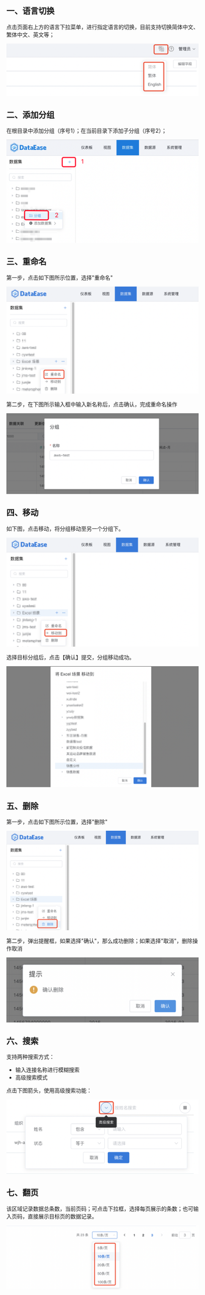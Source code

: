 ## 一、语言切换
点击页面右上方的语言下拉菜单，进行指定语言的切换，目前支持切换简体中文、繁体中文、英文等；

![语言切换](../img/function_general/语言切换.png)

## 二、添加分组
在根目录中添加分组（序号1）；在当前目录下添加子分组（序号2）；

![添加分组](../img/function_general/添加分组.png)

## 三、重命名
第一步，点击如下图所示位置，选择"重命名"

![重命名](../img/function_general/重命名入口.png)

第二步，在下图所示输入框中输入新名称后，点击确认，完成重命名操作

![重命名](../img/function_general/重命名.png)

## 四、移动
如下图，点击移动，将分组移动至另一个分组下。

![数据连接翻页](../img/function_general/移动到.png)

选择目标分组后，点击【确认】提交，分组移动成功。

![数据连接翻页](../img/function_general/移动-目标位置.png)

## 五、删除
第一步，点击如下图所示位置，选择"删除"

![删除](../img/function_general/删除入口.png)

第二步，弹出提醒框，如果选择"确认"，那么成功删除；如果选择"取消"，删除操作取消

![删除](../img/function_general/删除.png)
## 六、搜索
支持两种搜索方式： 

- 输入连接名称进行模糊搜索
- 高级搜索模式

点击下图箭头，使用高级搜索功能：

![数据连接搜索](../img/function_general/搜索.png)
## 七、翻页
该区域记录数据总条数，当前页码；可点击下拉框，选择每页展示的条数；也可输入页码，直接展示目标页的数据记录。

![数据连接翻页](../img/function_general/翻页.png)





















